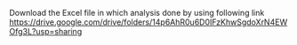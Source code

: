 Download the Excel file in which analysis done by using following link
https://drive.google.com/drive/folders/14p6AhR0u6D0IFzKhwSgdoXrN4EWOfg3L?usp=sharing
